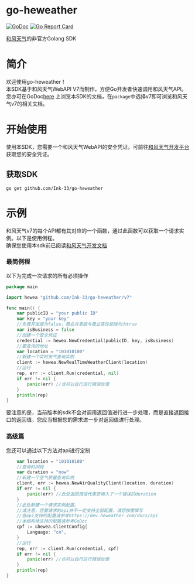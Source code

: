# go-heweather
[![GoDoc](https://img.shields.io/badge/api-reference-blue.svg?style=flat-square)](https://pkg.go.dev/mod/github.com/Ink-33/go-heweather)
[![Go Report Card](https://goreportcard.com/badge/github.com/Ink-33/go-heweather)](https://goreportcard.com/report/github.com/Ink-33/go-heweather) 

[和风天气](https://heweather.com/)的非官方Golang SDK

# 简介
欢迎使用go-heweather！  
本SDK基于和风天气WebAPI V7而制作，方便Go开发者快速调用和风天气API。  
您亦可在GoDoc[here](https://pkg.go.dev/mod/github.com/Ink-33/go-heweather) 上浏览本SDK的文档，在`package`中选择v7即可浏览和风天气v7的相关文档。

# 开始使用
使用本SDK，您需要一个和风天气WebAPI的安全凭证。可前往[和风天气开发平台](https://dev.heweather.com/)获取您的安全凭证。

## 获取SDK

    go get github.com/Ink-33/go-heweather

# 示例
和风天气v7的每个API都有其对应的一个函数，通过此函数可以获取一个请求实例。以下是使用例程。  
确保您使用本sdk前已阅读[和风天气开发文档](https://dev.heweather.com/docs/start/)

### 最简例程
以下为完成一次请求的所有必须操作
```go
package main

import hewea "github.com/Ink-33/go-heweather/v7"

func main() {
	var publicID = "your public ID"
	var key = "your key"
	//免费开发版为false，商业共享版与商业高性能版均为true
	var isBusiness = false
	//创建一个安全凭证
	credential := hewea.NewCredential(publicID, key, isBusiness)
	//要查询的地址
    var location = "101010100"
    //新建一个实时天气查询实例
	client := hewea.NewRealTimeWeatherClient(location)
	//运行
	rep, err := client.Run(credential, nil)
	if err != nil {
		panic(err) //也可以自行进行错误处理
	}
	println(rep)
}

```
要注意的是，当前版本的sdk不会对调用返回值进行进一步处理，而是直接返回接口的返回值，您应当根据您的需求进一步对返回值进行处理。

### 高级篇
您还可以通过以下方法对api进行定制
``` go
	var location = "101010100"
	//查询时间段
    var duration = "now"
    //新建一个空气质量查询实例
	client, err := hewea.NewAirQualityClient(location, duration)
	if err != nil {
		panic(err) //此处返回错误代表您填入了一个错误的duration
	}
	//此处新建一个请求实例配置。
	//请注意，您要请求的api并不一定支持全部配置，请您按需填写
	//各api支持的配置请参考https://dev.heweather.com/docs/api
	//本结构体支持的配置请参考GoDoc
	cpf := &hewea.ClientConfig{
		Language: "cn",
	}
	//运行
	rep, err := client.Run(credential, cpf)
	if err != nil {
		panic(err) //也可以自行进行错误处理
	}
	println(rep)
}

```


